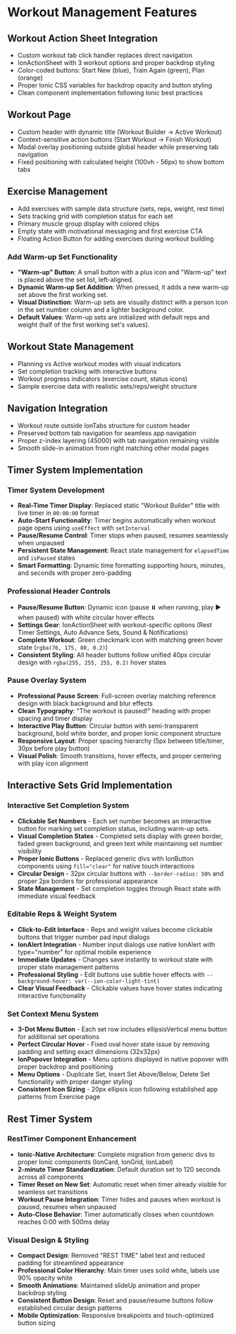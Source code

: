 # Workout Management Features

## Workout Action Sheet Integration
- Custom workout tab click handler replaces direct navigation
- IonActionSheet with 3 workout options and proper backdrop styling
- Color-coded buttons: Start New (blue), Train Again (green), Plan (orange)
- Proper Ionic CSS variables for backdrop opacity and button styling
- Clean component implementation following Ionic best practices

## Workout Page
- Custom header with dynamic title (Workout Builder → Active Workout)
- Context-sensitive action buttons (Start Workout → Finish Workout)
- Modal overlay positioning outside global header while preserving tab navigation
- Fixed positioning with calculated height (100vh - 56px) to show bottom tabs

## Exercise Management
- Add exercises with sample data structure (sets, reps, weight, rest time)
- Sets tracking grid with completion status for each set
- Primary muscle group display with colored chips
- Empty state with motivational messaging and first exercise CTA
- Floating Action Button for adding exercises during workout building

### Add Warm-up Set Functionality
- **"Warm-up" Button**: A small button with a plus icon and "Warm-up" text is placed above the set list, left-aligned.
- **Dynamic Warm-up Set Addition**: When pressed, it adds a new warm-up set above the first working set.
- **Visual Distinction**: Warm-up sets are visually distinct with a person icon in the set number column and a lighter background color.
- **Default Values**: Warm-up sets are initialized with default reps and weight (half of the first working set's values).

## Workout State Management
- Planning vs Active workout modes with visual indicators
- Set completion tracking with interactive buttons
- Workout progress indicators (exercise count, status icons)
- Sample exercise data with realistic sets/reps/weight structure

## Navigation Integration
- Workout route outside IonTabs structure for custom header
- Preserved bottom tab navigation for seamless app navigation
- Proper z-index layering (45000) with tab navigation remaining visible
- Smooth slide-in animation from right matching other modal pages

## Timer System Implementation

### Timer System Development
- **Real-Time Timer Display**: Replaced static "Workout Builder" title with live timer in `00:00:00` format
- **Auto-Start Functionality**: Timer begins automatically when workout page opens using `useEffect` with `setInterval`
- **Pause/Resume Control**: Timer stops when paused, resumes seamlessly when unpaused
- **Persistent State Management**: React state management for `elapsedTime` and `isPaused` states
- **Smart Formatting**: Dynamic time formatting supporting hours, minutes, and seconds with proper zero-padding

### Professional Header Controls
- **Pause/Resume Button**: Dynamic icon (pause ⏸️ when running, play ▶️ when paused) with white circular hover effects
- **Settings Gear**: IonActionSheet with workout-specific options (Rest Timer Settings, Auto Advance Sets, Sound & Notifications)
- **Complete Workout**: Green checkmark icon with matching green hover state (`rgba(76, 175, 80, 0.2)`)
- **Consistent Styling**: All header buttons follow unified 40px circular design with `rgba(255, 255, 255, 0.2)` hover states

### Pause Overlay System
- **Professional Pause Screen**: Full-screen overlay matching reference design with black background and blur effects
- **Clean Typography**: "The workout is paused!" heading with proper spacing and timer display
- **Interactive Play Button**: Circular button with semi-transparent background, bold white border, and proper Ionic component structure
- **Responsive Layout**: Proper spacing hierarchy (5px between title/timer, 30px before play button)
- **Visual Polish**: Smooth transitions, hover effects, and proper centering with play icon alignment

## Interactive Sets Grid Implementation

### Interactive Set Completion System
- **Clickable Set Numbers** - Each set number becomes an interactive button for marking set completion status, including warm-up sets.
- **Visual Completion States** - Completed sets display with green border, faded green background, and green text while maintaining set number visibility
- **Proper Ionic Buttons** - Replaced generic divs with IonButton components using `fill="clear"` for native touch interactions
- **Circular Design** - 32px circular buttons with `--border-radius: 50%` and proper 2px borders for professional appearance
- **State Management** - Set completion toggles through React state with immediate visual feedback

### Editable Reps & Weight System  
- **Click-to-Edit Interface** - Reps and weight values become clickable buttons that trigger number pad input dialogs
- **IonAlert Integration** - Number input dialogs use native IonAlert with type="number" for optimal mobile experience
- **Immediate Updates** - Changes save instantly to workout state with proper state management patterns
- **Professional Styling** - Edit buttons use subtle hover effects with `--background-hover: var(--ion-color-light-tint)`
- **Clear Visual Feedback** - Clickable values have hover states indicating interactive functionality

### Set Context Menu System
- **3-Dot Menu Button** - Each set row includes ellipsisVertical menu button for additional set operations
- **Perfect Circular Hover** - Fixed oval hover state issue by removing padding and setting exact dimensions (32x32px)
- **IonPopover Integration** - Menu options displayed in native popover with proper backdrop and positioning
- **Menu Options** - Duplicate Set, Insert Set Above/Below, Delete Set functionality with proper danger styling
- **Consistent Icon Sizing** - 20px ellipsis icon following established app patterns from Exercise page

## Rest Timer System

### RestTimer Component Enhancement
- **Ionic-Native Architecture**: Complete migration from generic divs to proper Ionic components (IonCard, IonGrid, IonLabel)
- **2-minute Timer Standardization**: Default duration set to 120 seconds across all components
- **Timer Reset on New Set**: Automatic reset when timer already visible for seamless set transitions
- **Workout Pause Integration**: Timer hides and pauses when workout is paused, resumes when unpaused
- **Auto-Close Behavior**: Timer automatically closes when countdown reaches 0:00 with 500ms delay

### Visual Design & Styling
- **Compact Design**: Removed "REST TIME" label text and reduced padding for streamlined appearance
- **Professional Color Hierarchy**: Main timer uses solid white, labels use 90% opacity white
- **Smooth Animations**: Maintained slideUp animation and proper backdrop styling
- **Consistent Button Design**: Reset and pause/resume buttons follow established circular design patterns
- **Mobile Optimization**: Responsive breakpoints and touch-optimized button sizing